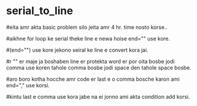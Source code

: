 # serial_to_line
#eita amr akta basic problem silo jeita amr 4 hr. time nosto korse..

#aikhne for loop ke serial theke line e newa hoise end="" use kore.

#(end="") use kore jekono seiral ke line e convert kora jai.

#r "" er maje ja boshaben line er protekta word er por oita bosbe jodi comma use koren tahole comma bosbe jodi space den tahole space bosbe.

#aro boro kotha hocche amr code er last e o comma bosche karon ami end="," use korsi.

#kintu last e comma use kora jabe na ei jonno ami akta condition add korsi.
